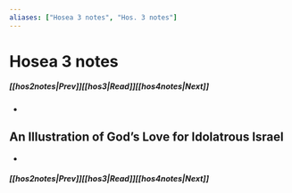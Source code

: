 ```yaml
---
aliases: ["Hosea 3 notes", "Hos. 3 notes"]
---
```

# Hosea 3 notes
##### <span class=arrow-left></span>[[hos2notes|Prev]]<span class=navigation-separator></span>[[hos3|Read]]<span class=navigation-separator></span>[[hos4notes|Next]]<span class=arrow-right></span>
- 
## An Illustration of God’s Love for Idolatrous Israel
- 
##### <span class=arrow-left></span>[[hos2notes|Prev]]<span class=navigation-separator></span>[[hos3|Read]]<span class=navigation-separator></span>[[hos4notes|Next]]<span class=arrow-right></span>